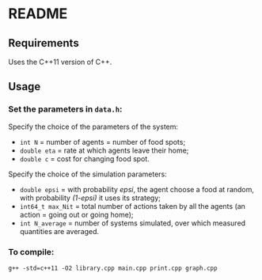 # README

## Requirements

Uses the C++11 version of C++.

## Usage

### Set the parameters in `data.h`:

Specify the choice of the parameters of the system:
 - `int N` = number of agents = number of food spots;
 - `double eta` = rate at which agents leave their home;
 - `double c` = cost for changing food spot.

Specify the choice of the simulation parameters: 
 - `double epsi` = with probability *epsi*, the agent choose a food at random, with probability *(1-epsi)* it uses its strategy; 
 - `int64_t max_Nit` = total number of actions taken by all the agents (an action = going out or going home);
 -  `int N_average` = number of systems simulated, over which measured quantities are averaged.

### To compile:

`g++ -std=c++11 -O2 library.cpp main.cpp print.cpp graph.cpp`